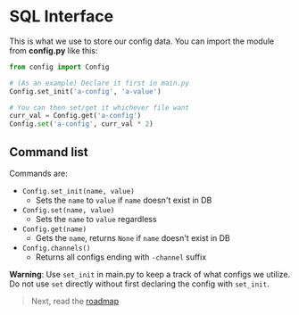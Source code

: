 # SQL Interface

This is what we use to store our config data.
You can import the module from __config.py__ like this:

``` python
from config import Config

# (As an example) Declare it first in main.py
Config.set_init('a-config', 'a-value')

# You can then set/get it whichever file want
curr_val = Config.get('a-config')
Config.set('a-config', curr_val * 2)
```

## Command list

Commands are:

- `Config.set_init(name, value)`
    * Sets the `name` to `value` if `name` doesn't exist in DB
- `Config.set(name, value)`
    * Sets the `name` to `value` regardless
- `Config.get(name)`
    * Gets the `name`, returns `None` if `name` doesn't exist in DB
- `Config.channels()`
    * Returns all configs ending with `-channel` suffix


__Warning__: Use `set_init` in main.py to keep a track of what configs we utilize. Do not use `set` directly without first declaring the config with `set_init`.


> Next, read the [roadmap](05%20-%20Roadmap.md)